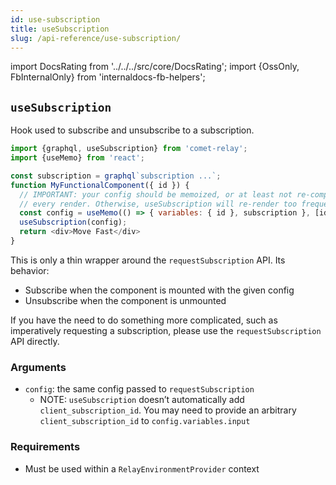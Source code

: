 ```yaml
---
id: use-subscription
title: useSubscription
slug: /api-reference/use-subscription/
---
```


import DocsRating from '../../../src/core/DocsRating';
import {OssOnly, FbInternalOnly} from 'internaldocs-fb-helpers';

## `useSubscription`

Hook used to subscribe and unsubscribe to a subscription.

```js
import {graphql, useSubscription} from 'comet-relay';
import {useMemo} from 'react';

const subscription = graphql`subscription ...`;
function MyFunctionalComponent({ id }) {
  // IMPORTANT: your config should be memoized, or at least not re-computed
  // every render. Otherwise, useSubscription will re-render too frequently.
  const config = useMemo(() => { variables: { id }, subscription }, [id]);
  useSubscription(config);
  return <div>Move Fast</div>
}
```

This is only a thin wrapper around the `requestSubscription` API. Its behavior:

* Subscribe when the component is mounted with the given config
* Unsubscribe when the component is unmounted

If you have the need to do something more complicated, such as imperatively requesting a subscription, please use the `requestSubscription` API directly.

### Arguments

* `config`: the same config passed to `requestSubscription`
    * NOTE: `useSubscription` doesn’t automatically add `client_subscription_id`. You may need to provide an arbitrary `client_subscription_id` to `config.variables.input`

### Requirements

* Must be used within a `RelayEnvironmentProvider` context


<DocsRating />
